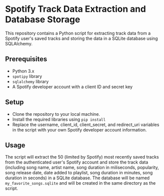# Spotify Track Data Extraction and Database Storage

This repository contains a Python script for extracting track data from a Spotify user's saved tracks and storing the data in a SQLite database using SQLAlchemy.

## Prerequisites
- Python 3.x
- `spotipy` library
- `sqlalchemy` library
- A Spotify developer account with a client ID and secret key

## Setup
- Clone the repository to your local machine.
- Install the required libraries using `pip install`
- Replace the username, client_id, client_secret, and redirect_uri variables in the script with your own Spotify developer account information.

## Usage
The script will extract the 50 (limited by Spotify) most recently saved tracks from the authenticated user's Spotify account and store the track data (including song name, artist name, song duration in miliseconds, popularity, song release date, date added to playlist, song duration in minutes, song duration in seconds) in a SQLite database. The database will be named `my_favorite_songs.sqlite` and will be created in the same directory as the script.
